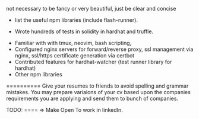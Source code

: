 not necessary to be fancy or very beautiful, just be clear and concise


<!-- nodejs/reactjs -->
- list the useful npm libraries (include flash-runner).

<!-- Solidity -->
- Wrote hundreds of tests in solidity in hardhat and truffle.

<!-- Micellaneous -->
- Familiar with with tmux, neovim, bash scripting, 
- Configured nginx servers for forward/reverse proxy, ssl management via nginx, ssl/https certificate generation via certbot
- Contributed features for hardhat-watcher (test runner library for hardhat) 
- Other npm libraries


 
==========
Give your resumes to friends to avoid spelling and grammar mistakes.
You may prepare variaions of your cv based upon the companies requirements you are applying and send them to bunch of companies.

TODO:
==== => Make Open To work in linkedIn.
<!-- CREATE A NEW RESUME WITH GOOGLE DOC SIMPLY AND EXPORT TO PDF FROM THERE. -->
<!-- ====================================================================== -->
